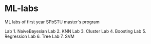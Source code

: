 # ML-labs
ML labs of first year SPbSTU master's program

Lab 1. NaiveBayesian
Lab 2. KNN
Lab 3. Cluster
Lab 4. Boosting
Lab 5. Regression
Lab 6. Tree
Lab 7. SVM
